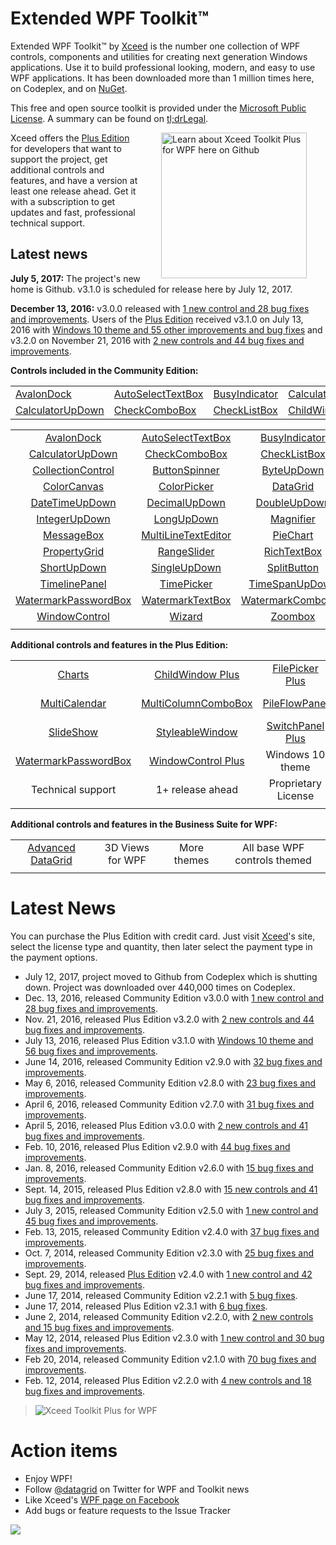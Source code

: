# Extended WPF Toolkit™

Extended WPF Toolkit™ by [Xceed](https://xceed.com) is the number one collection of WPF controls, components and utilities for creating next generation Windows applications. Use it to build professional looking, modern, and easy to use WPF applications. It has been downloaded more than 1 million times here, on Codeplex, and on [NuGet](http://www.nuget.org/packages/Extended.Wpf.Toolkit/).

This free and open source toolkit is provided under the [Microsoft Public License](https://opensource.org/licenses/MS-PL). A summary can be found on [tl;drLegal](https://tldrlegal.com/license/microsoft-public-license-(ms-pl)).

<a href="../../wiki/Xceed-Toolkit-Plus-for-WPF"><img align="right" src="https://user-images.githubusercontent.com/21266763/27969643-a5977614-6319-11e7-828e-b40fd1f8a283.png" width="233" style="margin:0px 30px" alt="Learn about Xceed Toolkit Plus for WPF here on Github"></a>Xceed offers the [Plus Edition](https://wpftoolkit.codeplex.com/wikipage?title=Compare%20Editions) for developers that want to support the project, get additional controls and features, and have a version at least one release ahead. Get it with a subscription to get updates and fast, professional technical support. 

## Latest news

**July 5, 2017:** The project's new home is Github. v3.1.0 is scheduled for release here by July 12, 2017. 

**December 13, 2016:** v3.0.0 released with [1 new control and 28 bug fixes and improvements](http://wpftoolkit.codeplex.com/wikipage?title=Improvements300). Users of the [Plus Edition](http://wpftoolkit.codeplex.com/wikipage?title=Compare%20Editions) received v3.1.0 on July 13, 2016 with [Windows 10 theme and 55 other improvements and bug fixes](http://wpftoolkit.codeplex.com/wikipage?title=Improvements300#Plus310) and v3.2.0 on November 21, 2016 with [2 new controls and 44 bug fixes and improvements](http://wpftoolkit.codeplex.com/wikipage?title=Improvements300#Plus320).


**Controls included in the Community Edition:**

<table style="width:100%">
<colgroup>
   <col width="120" align="center">
   <col width="120" align="center">
   <col width="120" align="center">
   <col width="120" align="center">
</colgroup>
<tr>
<td><a href="../../wiki/AvalonDock">AvalonDock</a></td>
<td><a href="../../wiki/AutoSelectTextBox">AutoSelectTextBox</a></td>
<td><a href="../../wiki/BusyIndicator">BusyIndicator</a></td>
<td><a href="../../wiki/Calculator">Calculator</a></td>
</tr>
<tr>
<td><a href="../../wiki/CalculatorUpDown">CalculatorUpDown</a></td>
<td><a href="../../wiki/CheckComboBox">CheckComboBox</a></td>
<td><a href="../../wiki/CheckListBox">CheckListBox</a></td>
<td><a href="../../wiki/ChildWindow">ChildWindow</a></td>
</tr>
</table>

|||||
|:-------------:|:-------------:|:-------------:|:-------------:|
|[AvalonDock](../../wiki/AvalonDock)|[AutoSelectTextBox](../../wiki/AutoSelectTextBox)|[BusyIndicator](../../wiki/BusyIndicator)|[Calculator](../../wiki/Calculator)|
|[CalculatorUpDown](../../wiki/CalculatorUpDown)|[CheckComboBox](../../wiki/CheckComboBox)|[CheckListBox](../../wiki/CheckListBox)|[ChildWindow](../../wiki/ChildWindow)|
|[CollectionControl](../../wiki/CollectionControl)|[ButtonSpinner](../../wiki/ButtonSpinner)|[ByteUpDown](../../wiki/ByteUpDown)|[CollectionControlDialog](../../wiki/CollectionControlDialog)|
|[ColorCanvas](../../wiki/ColorCanvas)|[ColorPicker](../../wiki/ColorPicker)|[DataGrid](../../wiki/DataGrid)|[DateTimePicker](../../wiki/DateTimePicker)|
|[DateTimeUpDown](../../wiki/DateTimeUpDown)|[DecimalUpDown](../../wiki/DecimalUpDown)|[DoubleUpDown](../../wiki/DoubleUpDown)|[DropDownButton](../../wiki/DropDownButton)|
|[IntegerUpDown](../../wiki/IntegerUpDown)|[LongUpDown](../../wiki/LongUpDown)|[Magnifier](../../wiki/Magnifier)|[MaskedTextBox](../../wiki/MaskedTextBox)|
|[MessageBox](../../wiki/MessageBox)|[MultiLineTextEditor](../../wiki/MultiLineTextEditor)|[PieChart](../../wiki/PieChart)|[PrimitiveTypeCollEditor](../../wiki/PrimitiveTypeCollectionEditor)|
|[PropertyGrid](../../wiki/PropertyGrid)|[RangeSlider](../../wiki/RangeSlider)|[RichTextBox](../../wiki/RichTextBox)|[RichTextBoxFormatBar](../../wiki/RichTextBoxFormatBar)|
|[ShortUpDown](../../wiki/ShortUpDown)|[SingleUpDown](../../wiki/SingleUpDown)|[SplitButton](../../wiki/SplitButton)|[SwitchPanel](../../wiki/SwitchPanel)|
|[TimelinePanel](../../wiki/TimelinePanel)|[TimePicker](../../wiki/TimePicker)|[TimeSpanUpDown](../../wiki/TimeSpanUpDown)|[ValueRangeTextBox](../../wiki/ValueRangeTextBox)|
|[WatermarkPasswordBox](../../wiki/WatermarkPasswordBox)|[WatermarkTextBox](../../wiki/WatermarkTextBox)|[WatermarkComboBox](../../wiki/WatermarkComboBox)|[WindowContainer](../../wiki/WindowContainer)|
|[WindowControl](../../wiki/WindowControl)|[Wizard](../../wiki/Wizard)|[Zoombox](../../wiki/Zoombox)|Windows 8 Theme|
|||||

**Additional controls and features in the Plus Edition:**

|||||||
|:-------------:|:-------------:|:-------------:|:-------------:|:-------------:|:-------------:|
|[Charts](Charts)|[ChildWindow Plus](ChildWindow-Plus)|[FilePicker Plus](FilePicker-Plus)|[IconButton](IconButton)|[Material Design controls](Material-Design-controls)|[MessageBox Plus](MessageBox-Plus)|
|[MultiCalendar](MultiCalendar)|[MultiColumnComboBox](MultiColumnComboBox)|[PileFlowPanel](PileFlowPanel)|[PropertyGrid Plus](PropertyGrid-Plus)|[RadialGauge](RadialGauge)|[Rating](Rating)|
|[SlideShow](SlideShow)|[StyleableWindow](StyleableWindow)|[SwitchPanel Plus](SwitchPanel-Plus)|[ToggleSwitch](ToggleSwitch)|[TokenizedTextBox](TokenizedTextBox)|[Ultimate ListBox](Ultimate-ListBox)|
|[WatermarkPasswordBox](WatermarkPasswordBox)|[WindowControl Plus](WindowControl-Plus)|Windows 10 theme|Metro theme|Office theme||
|Technical support|1+ release ahead|Proprietary License|Email subscription|||
|||||||

**Additional controls and features in the Business Suite for WPF:**

|||||
|:-------------:|:-------------:|:-------------:|:-------------:|
|[Advanced DataGrid](Advanced-DataGrid)|3D Views for WPF|More themes|All base WPF controls themed|
|||||

# Latest News

You can purchase the Plus Edition with credit card. Just visit [Xceed](https://xceed.com/product/xceed-toolkit-plus-for-wpf/)'s site, select the license type and quantity, then later select the payment type in the payment options.

* July 12, 2017, project moved to Github from Codeplex which is shutting down. Project was downloaded over 440,000 times on Codeplex. 
* Dec. 13, 2016, released Community Edition v3.0.0 with [1 new control and 28 bug fixes and improvements](../../wiki/Improvements-in-v3.0.0).
* Nov. 21, 2016, released Plus Edition v3.2.0 with [2 new controls and 44 bug fixes and improvements](../../wiki/Improvements-in-v3.0.0#Plus320).
* July 13, 2016, released Plus Edition v3.1.0 with [Windows 10 theme and 56 bug fixes and improvements](../../wiki/Improvements-in-v2.9.0#Plus310).
* June 14, 2016, released Community Edition v2.9.0 with [32 bug fixes and improvements](../../wiki/Improvements-in-v2.9.0).
* May 6, 2016, released Community Edition v2.8.0 with [23 bug fixes and improvements](../../wiki/Improvements-in-v2.8.0).
* April 6, 2016, released Community Edition v2.7.0 with [31 bug fixes and improvements](../../wiki/Improvements-in-v2.7.0).
* April 5, 2016, released Plus Edition v3.0.0 with [2 new controls and 41 bug fixes and improvements](../../wiki/Improvements-in-v2.7.0#Plus300). 
* Feb. 10, 2016, released Plus Edition v2.9.0 with [44 bug fixes and improvements](../../wiki/Improvements-in-v2.7.0#Plus290). 
* Jan. 8, 2016, released Community Edition v2.6.0 with [15 bug fixes and improvements](../../wiki/Improvements-in-v2.6.0).
* Sept. 14, 2015, released Plus Edition v2.8.0 with [15 new controls and 41 bug fixes and improvements](../../wiki/Improvements-in-v2.6.0#Plus280). 
* July 3, 2015, released Community Edition v2.5.0 with [1 new control and 45 bug fixes and improvements](../../wiki/Improvements-in-v2.5.0#Community250).
* Feb. 13, 2015, released Community Edition v2.4.0 with [37 bug fixes and improvements](../../wiki/Improvements-in-v2.4.0#Community240).
* Oct. 7, 2014, released Community Edition v2.3.0 with [25 bug fixes and improvements](../../wiki/Improvements-in-v2.3.0#Community230).
* Sept. 29, 2014, released [Plus Edition](../../wiki/Xceed-Toolkit-Plus-for-WPF) v2.4.0 with [1 new control and 42 bug fixes and improvements](../../wiki/Improvements-in-v2.3.0#Plus240).
* June 17, 2014, released Community Edition v2.2.1 with [5 bug fixes](../../wiki/Improvements-in-v2.2.0#Community221).
* June 17, 2014, released Plus Edition v2.3.1 with [6 bug fixes](../../wiki/Improvements-in-v2.2.0#Plus231).
* June 2, 2014, released Community Edition v2.2.0, with [2 new controls and 15 bug fixes and improvements](../../wiki/Improvements-in-v2.2.0#Community220).
* May 12, 2014, released Plus Edition v2.3.0 with [1 new control and 30 bug fixes and improvements](../../wiki/Improvements-in-v2.2.0#Plus230).
* Feb 20, 2014, released Community Edition v2.1.0 with [70 bug fixes and improvements](../../wiki/Improvements-in-v2.1.0#Community210).
* Feb. 12, 2014, released Plus Edition v2.2.0 with [4 new controls and 18 bug fixes and improvements](../../wiki/Improvements-in-v2.2.0#Plus220). 

>![Xceed Toolkit Plus for WPF](Home_product_wpf_toolkit_plus_horizontal-300x53.png|https://xceed.com/xceed-toolkit-plus-for-wpf/)

# Action items

* Enjoy WPF!
* Follow [@datagrid](http://twitter.com/datagrid) on Twitter for WPF and Toolkit news
* Like Xceed's [WPF page on Facebook](http://facebook.com/datagrids)
* Add bugs or feature requests to the Issue Tracker

![](Home_community-full.png)
